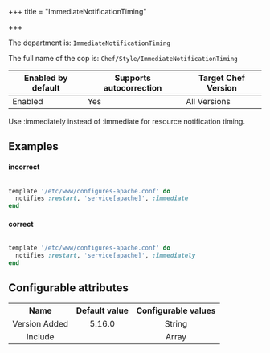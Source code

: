 +++
title = "ImmediateNotificationTiming"

+++

<!-- This content is automatically generated. See https://github.com/chef/chef-web-docs/blob/main/generated/README.md -->

The department is: `ImmediateNotificationTiming`

The full name of the cop is: `Chef/Style/ImmediateNotificationTiming`

| Enabled by default | Supports autocorrection | Target Chef Version |
| --- | --- | --- |
| Enabled | Yes | All Versions |

Use :immediately instead of :immediate for resource notification timing.

## Examples


#### incorrect

```ruby

template '/etc/www/configures-apache.conf' do
  notifies :restart, 'service[apache]', :immediate
end
```

#### correct

```ruby

template '/etc/www/configures-apache.conf' do
  notifies :restart, 'service[apache]', :immediately
end
```

## Configurable attributes

<table>
<tbody><tr>
<th>Name</th>
<th>Default value</th>
<th>Configurable values</th>
</tr>
<tr>
<td style="text-align:center">Version Added</td>
<td style="text-align:center">5.16.0</td>
<td style="text-align:center">String</td>
</tr>
<tr><td style="text-align:center">Include</td>
<td style="text-align:center"><ul>
</ul>
</td>
<td style="text-align:center">Array</td>
</tr></tbody></table>
